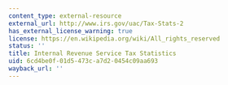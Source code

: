 ```yaml
---
content_type: external-resource
external_url: http://www.irs.gov/uac/Tax-Stats-2
has_external_license_warning: true
license: https://en.wikipedia.org/wiki/All_rights_reserved
status: ''
title: Internal Revenue Service Tax Statistics
uid: 6cd4be0f-01d5-473c-a7d2-0454c09aa693
wayback_url: ''
---
```

